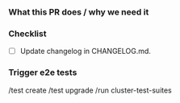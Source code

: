 ### What this PR does / why we need it


### Checklist

- [ ] Update changelog in CHANGELOG.md.

### Trigger e2e tests

<!--
We currently have two different pipelines to test both cluster creation and cluster upgrades. You can trigger these pipelines by writing these commands in a pull request comment or description
- `/test create` : this will trigger the `create-cluster-capi-pure` pipeline.
- `/test upgrade` : this will trigger the `upgrade-cluster-capi-pure` pipeline.

After writing these comments, the pipelines are triggered in [tekton](https://tekton.giantswarm.io/#/pipelineruns). Eventually, the Github checks `create` and `upgrade` for these pipelines should show up in the commit statuses.
It may happen that the status is never shown on Github UI. If you want to check the status or result of the pipelines you can check [tekton](https://tekton.giantswarm.io/#/pipelineruns).

If for some reason you want to skip the e2e tests, remove the following lines.
-->

/test create
/test upgrade
/run cluster-test-suites
